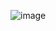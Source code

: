 ![image](https://user-images.githubusercontent.com/92137529/204871466-95cd62e3-7b11-40a2-baba-19b9212522de.png)
